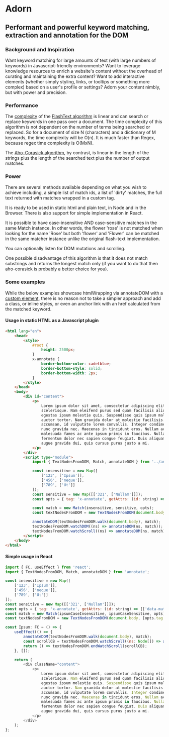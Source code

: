 # Adorn

## Performant and powerful keyword matching, extraction and annotation for the DOM

### Background and Inspiration

Want keyword matching for large amounts of text (with large numbers of keywords) in Javascript-friendly environments? Want to leverage knowledge resources to enrich a website's content without the overhead of curating and maintaining the extra content? Want to add interactive elements (whether simply styling, links, or tooltips or something more complex) based on a user's profile or settings? Adorn your content nimbly, but with power and precision.

### Performance

The [complexity](https://en.wikipedia.org/wiki/Time_complexity) of the [FlashText algorithm](https://arxiv.org/abs/1711.00046) is linear and can search or replace keywords in one pass over a document. The time complexity of this algorithm is not dependent on the number of terms being searched or replaced. So for a document of size N (characters) and a dictionary of M keywords, the time complexity will be O(n). It is much faster than Regex, because regex time complexity is O(MxN).

The [Aho–Corasick algorithm](https://en.wikipedia.org/wiki/Aho%E2%80%93Corasick_algorithm), by contrast, is linear in the length of the strings plus the length of the searched text plus the number of output matches.

### Power

There are several methods available depending on what you wish to achieve including, a simple list of match ids, a list of 'dirty' matches, the full text returned with matches wrapped in a custom tag.

It is ready to be used in static html and plain text, in Node and in the Browser. There is also support for simple implementation in React.

It is possible to have case-insensitive AND case-sensitive matches in the same Match instance. In other words, the flower 'rose' is not matched when looking for the name 'Rose' but both 'flower' and 'Flower' can be matched in the same matcher instance unlike the original flash-text implementation.

You can optionally listen for DOM mutations and scrolling.

One possible disadvantage of this algorithm is that it does not match substrings and returns the longest match only (if you want to do that then aho-corasick is probably a better choice for you).

### Some examples

While the below examples showcase htmlWrapping via annotateDOM with a [custom element](https://developer.mozilla.org/en-US/docs/Web/Web_Components/Using_custom_elements), there is no reason not to take a simpler approach and add a class, or inline styles, or even an anchor link with an href calculated from the matched keyword.

#### Usage in static HTML as a Javascript plugin

```html
<html lang="en">
	<head>
		<style>
			#root {
				height: 2500px;
			}
			x-annotate {
				border-bottom-color: cadetblue;
				border-bottom-style: solid;
				border-bottom-width: 2px;
			}
		</style>
	</head>
	<body>
		<div id="content">
			<p>
				Lorem ipsum dolor sit amet, consectetur adipiscing elit. In cursus cursus enim eu
				scelerisque. Nam eleifend purus sed quam facilisis aliquet. Fusce feugiat neque elit, non
				egestas ipsum molestie quis. Suspendisse quis ipsum malesuada, scelerisque tellus quis,
				auctor tortor. Nam gravida dolor at molestie facilisis. Donec faucibus nisl vitae ante
				accumsan, id vulputate lorem convallis. Integer condimentum nunc turpis, eget pellentesque
				nunc gravida nec. Maecenas in tincidunt eros. Nullam ac feugiat turpis. Interdum et
				malesuada fames ac ante ipsum primis in faucibus. Nullam at posuere urna. Phasellus
				fermentum dolor nec sapien congue feugiat. Duis aliquam, ex finibus porttitor viverra, quam
				augue gravida dui, quis cursus purus justo a mi.
			</p>
		</div>
		<script type="module">
			import { TextNodesFromDOM, Match, annotateDOM } from '../annotate/build';

			const insensitive = new Map([
				['123', ['Ipsum']],
				['456', ['neque']],
				['789', ['Ut']]
			]);
			const sensitive = new Map([['321', ['Nullam']]]);
			const opts = { tag: 'x-annotate', getAttrs: (id: string) => [['data-match-id', id]] };

			const match = new Match(insensitive, sensitive, opts);
			const textNodesFromDOM = new TextNodesFromDOM(document.body, [opts.tag.toUpperCase()]);

			annotateDOM(textNodesFromDOM.walk(document.body), match);
			textNodesFromDOM.watchDOM((ns) => annotateDOM(ns, match));
			textNodesFromDOM.watchScroll((ns) => annotateDOM(ns, match));
		</script>
	</body>
</html>
```

#### Simple usage in React

```javascript
import { FC, useEffect } from 'react';
import { TextNodesFromDOM, Match, annotateDOM } from 'annotate';

const insensitive = new Map([
	['123', ['Ipsum']],
	['456', ['neque']],
	['789', ['Ut']]
]);
const sensitive = new Map([['321', ['Nullam']]]);
const opts = { tag: 'x-annotate', getAttrs: (id: string) => [['data-match-id', id]] };
const match = new Match(ipsumCaseInsensitive, ipsumCaseSensitive, opts);
const textNodesFromDOM = new TextNodesFromDOM(document.body, [opts.tag.toUpperCase()]);

const Ipsum: FC = () => {
	useEffect(() => {
		annotateDOM(textNodesFromDOM.walk(document.body), match);
		const scrollCB = textNodesFromDOM.watchScroll((ns: Node[]) => annotateDOM(ns, match));
		return () => textNodesFromDOM.endWatchScroll(scrollCB);
	}, []);

	return (
		<div className="content">
			<p>
				Lorem ipsum dolor sit amet, consectetur adipiscing elit. In cursus cursus enim eu
				scelerisque. Nam eleifend purus sed quam facilisis aliquet. Fusce feugiat neque elit, non
				egestas ipsum molestie quis. Suspendisse quis ipsum malesuada, scelerisque tellus quis,
				auctor tortor. Nam gravida dolor at molestie facilisis. Donec faucibus nisl vitae ante
				accumsan, id vulputate lorem convallis. Integer condimentum nunc turpis, eget pellentesque
				nunc gravida nec. Maecenas in tincidunt eros. Nullam ac feugiat turpis. Interdum et
				malesuada fames ac ante ipsum primis in faucibus. Nullam at posuere urna. Phasellus
				fermentum dolor nec sapien congue feugiat. Duis aliquam, ex finibus porttitor viverra, quam
				augue gravida dui, quis cursus purus justo a mi.
			</p>
		</div>
	);
};
```
